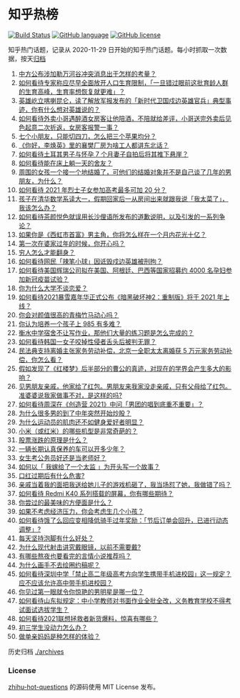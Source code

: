 # 知乎热榜
[![Build Status](https://github.com/ToWeLong/zhihu-hot-questions/workflows/CI/badge.svg)](https://github.com/ToWeLong/zhihu-hot-questions/actions)
[![GitHub language](https://img.shields.io/badge/language-golang-orange.svg)](https://golang.org/)
[![GitHub license](https://img.shields.io/github/license/ToWeLong/zhihu-hot-questions)](https://github.com/ToWeLong/zhihu-hot-questions/blob/main/LICENSE)

知乎热门话题，记录从 2020-11-29 日开始的知乎热门话题。每小时抓取一次数据，按天[归档](./archives)

<!-- BEGIN -->

1. [中方公布涉加勒万河谷冲突消息出于怎样的考量？](https://www.zhihu.com/question/445222303)
1. [如何看待专家称应尽早全面放开人口生育限制，「一旦错过眼前这批育龄人群的生育高峰，生育率想恢复就更难」？](https://www.zhihu.com/question/445187585)
1. [英雄屹立喀喇昆仑，读了解放军报发布的「新时代卫国戍边英雄官兵」典型事迹，你有什么想对英雄说的？](https://www.zhihu.com/question/445151920)
1. [如何看待外卖小哥遇醉酒女房客让他陪酒，不陪就给差评，小哥送完外卖后见色起意二次折返，女房客报警一事？](https://www.zhihu.com/question/444991876)
1. [七个小朋友，只能切四刀，怎么把三个苹果均分？](https://www.zhihu.com/question/297440538)
1. [《你好，李焕英》里的襄樊厂房为啥工人都讲东北话？](https://www.zhihu.com/question/444582867)
1. [如何看待土耳其男子与怀孕 7 个月妻子自拍后将其推下悬崖？](https://www.zhihu.com/question/445215833)
1. [如何看待能在床上躺一天的舍友？](https://www.zhihu.com/question/318657086)
1. [周围的女孩一个接一个地结婚了，可他们的结婚对象并不是自己谈了几年的男朋友，为什么？](https://www.zhihu.com/question/443576965)
1. [如何看待 2021 年烈士子女参加高考最多可加 20 分？](https://www.zhihu.com/question/445355385)
1. [孩子在清华数学系读大一，假期回家后一从房间出来就跟我说「我太菜了」，我该怎么办？](https://www.zhihu.com/question/445021290)
1. [如何看待茶颜悦色就误用长沙俚语所发布的道歉说明，以及引发的一系列争论？](https://www.zhihu.com/question/445312390)
1. [如果你是《西虹市首富》男主角，你将怎么样在一个月内花光十亿？](https://www.zhihu.com/question/287526924)
1. [第一次在婆家过年的时候，你开心吗？](https://www.zhihu.com/question/367723653)
1. [穷人怎么才能翻身？](https://www.zhihu.com/question/444003245)
1. [如何看待网民「辣笔小球」因诋毁戍边英雄被刑拘？](https://www.zhihu.com/question/445377945)
1. [如何看待美国辉瑞公司拟在美国、阿根廷、巴西等国家招募约 4000 名孕妇参加新冠疫苗试验？](https://www.zhihu.com/question/445193422)
1. [你为什么大学不谈恋爱？](https://www.zhihu.com/question/281437650)
1. [如何看待2021暴雪嘉年华正式公布《暗黑破坏神2：重制版》将于 2021 年上线？](https://www.zhihu.com/question/445328632)
1. [你会对颜值很高的青梅竹马动心吗？](https://www.zhihu.com/question/444047902)
1. [你认为培养一个孩子上 985 有多难？](https://www.zhihu.com/question/435090746)
1. [衡水中学宿舍不让写作业，那他们大量的练习题是怎么完成的？](https://www.zhihu.com/question/444674574)
1. [如何看待韩国一女子咬掉性侵者舌头后被判无罪？](https://www.zhihu.com/question/445165459)
1. [民法典支持离婚主张家务劳动补偿，北京一全职太太离婚获 5 万元家务劳动补偿，你怎么看？](https://www.zhihu.com/question/445174058)
1. [假如发现了《红楼梦》后半部分的曹公的真迹，对现在的学界会产生多大的影响？](https://www.zhihu.com/question/443508703)
1. [见男朋友亲戚，他家给了红包。男朋友来我家没走亲戚，只有父母给了红包。准婆婆说我家做事不对，是这样的吗?](https://www.zhihu.com/question/445058287)
1. [如何看待周深在《创造营 2021》中问「男团的唱到底重不重要」？](https://www.zhihu.com/question/445072446)
1. [为什么很多男的到了中年突然开始炒股？](https://www.zhihu.com/question/419997323)
1. [为什么运动员的肌肉还不如健身爱好者明显？](https://www.zhihu.com/question/444755298)
1. [小米（或红米）的哪些机型是非常奇葩的？](https://www.zhihu.com/question/435388237)
1. [股票涨跌的原理是什么？](https://www.zhihu.com/question/32023399)
1. [一辆长期认真保养的车可以开多少年？](https://www.zhihu.com/question/42018659)
1. [女生考公务员好还是当老师好？](https://www.zhihu.com/question/28342632)
1. [如何以「 我嫁给了一个太监 」为开头写一个故事？](https://www.zhihu.com/question/433612123)
1. [口红过期后有什么危害?](https://www.zhihu.com/question/313043689)
1. [亲戚当着我的面把我送给她儿子的游戏机砸了，我当场怼了她，我做错了吗？](https://www.zhihu.com/question/444465408)
1. [如何看待 Redmi K40 系列搭载的屏幕，你有哪些期待？](https://www.zhihu.com/question/441524706)
1. [你尝过的最美味的方便面是什么？](https://www.zhihu.com/question/417607029)
1. [如果不考虑经济压力，你会考虑生几个小孩？](https://www.zhihu.com/question/382323249)
1. [如何看待饿了么回应变相降低骑手过年奖励：「节后订单会回升，已进行动态调整」?](https://www.zhihu.com/question/445178257)
1. [每天坚持泡脚有什么好处？](https://www.zhihu.com/question/286352117)
1. [为什么现代射击讲究戴眼镜，以前不需要戴?](https://www.zhihu.com/question/444202845)
1. [有哪些熬夜也要看完的言情小说推荐吗？](https://www.zhihu.com/question/376391570)
1. [为什么画手不去绘圈约稿呢？](https://www.zhihu.com/question/443456144)
1. [如何看待深圳中学「禁止高二年级高考方向学生携带手机进校园」这一规定？应不应该允许高中带手机进校园？](https://www.zhihu.com/question/445101386)
1. [你见过第一眼就令你惊艳的男明星是哪一位？](https://www.zhihu.com/question/441316154)
1. [如何看待山东拟规定：中小学教师对书面作业全批全改，义务教育学校不得考试面试选拔学生？](https://www.zhihu.com/question/445057968)
1. [如何看待2021联想拯救者新货爆料，惊喜有哪些？](https://www.zhihu.com/question/439139906)
1. [初三学生没动力怎么办？](https://www.zhihu.com/question/444386481)
1. [做单亲妈妈是种怎样的体验？](https://www.zhihu.com/question/437167069)

<!-- END -->

历史归档 [./archives](./archives)


### License
[zhihu-hot-questions](https://github.com/towelong/zhihu-hot-questions) 的源码使用 MIT License 发布。
